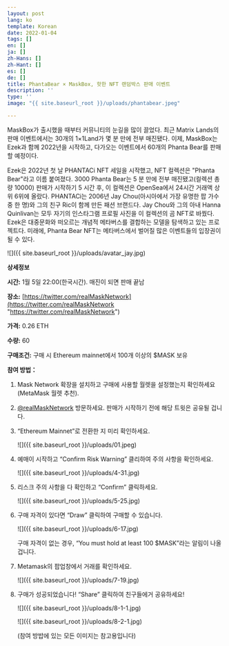 ```yaml
---
layout: post
lang: ko
template: Korean
date: 2022-01-04
tags: []
en: []
ja: []
zh-Hans: []
zh-Hant: []
es: []
de: []
title: PhantaBear × MaskBox, 핫한 NFT 랜덤박스 판매 이벤트
description: ''
type: ''
image: "{{ site.baseurl_root }}/uploads/phantabear.jpeg"

---
```

MaskBox가 출시했을 때부터 커뮤니티의 눈길을 많이 끌었다. 최근 Matrix Lands의 판매 이벤트에서는 30개의 1×1Land가 몇 분 만에 전부 매진됐다. 이제, MaskBox는 Ezek과 함께 2022년을 시작하고, 다가오는 이벤트에서 60개의 Phanta Bear를 판매할 예정이다.

Ezek은 2022년 첫 날 PHANTACi NFT 세일을 시작했고, NFT 컬렉션은 "Phanta Bear"라고 이름 붙여졌다. 3000 Phanta Bear는 5 분 만에 전부 매진됐고(컬렉션 총량 10000) 판매가 시작하기 5 시간 후, 이 컬렉션은 OpenSea에서 24시간 거래액 상위 6위에 올랐다. PHANTACi는 2006년 Jay Chou(아시아에서 가장 유명한 팝 가수 중 한 명)와 그의 친구 Ric이 함께 만든 패션 브랜드다. Jay Chou와 그의 아내 Hanna Quinlivan는 모두 자기의 인스타그램 프로필 사진을 이 컬렉션의 곰 NFT로 바꿨다. Ezek은 대중문화와 떠오르는 개념적 메타버스를 결합하는 모델을 탐색하고 있는 프로젝트다. 미래에, Phanta Bear NFT는 메타버스에서 벌어질 많은 이벤트들의 입장권이 될 수 있다.

![]({{ site.baseurl_root }}/uploads/avatar_jay.jpg)

**상세정보**

**시간:** 1월 5일 22:00(한국시간). 매진이 되면 판매 끝남

**장소:** [https://twitter.com/realMaskNetwork](https://twitter.com/realMaskNetwork "https://twitter.com/realMaskNetwork")

**가격:** 0.26 ETH

**수량:** 60

**구매조건:** 구매 시 Ethereum mainnet에서 100개 이상의 $MASK 보유

**참여 방법：**

1. Mask Network 확장을 설치하고 구매에 사용할 월렛을 설정했는지 확인하세요(MetaMask 월렛 추천).
2. [@realMaskNetwork](https://twitter.com/realMaskNetwork) 방문하세요. 판매가 시작하기 전에 해당 트윗은 공유될 겁니다.
3. “Ethereum Mainnet”로 전환한 지 미리 확인하세요.

   ![]({{ site.baseurl_root }}/uploads/01.jpeg)
4. 예매이 시작하고 “Confirm Risk Warning” 클리하여 주의 사항을 확인하세요.

   ![]({{ site.baseurl_root }}/uploads/4-31.jpg)
5. 리스크 주의 사항을 다 확인하고 “Confirm” 클릭하세요.

   ![]({{ site.baseurl_root }}/uploads/5-25.jpg)
6. 구매 자격이 있다면 “Draw” 클릭하여 구매할 수 있습니다.

   ![]({{ site.baseurl_root }}/uploads/6-17.jpg)

   구매 자격이 없는 경우, “You must hold at least 100 $MASK”라는 알림이 나올 겁니다.
7. Metamask의 팝업창에서 거래를 확인하세요.

   ![]({{ site.baseurl_root }}/uploads/7-19.jpg)
8. 구매가 성공되었습니다! “Share” 클릭하여 친구들에거 공유하세요!

   ![]({{ site.baseurl_root }}/uploads/8-1-1.jpg)

   ![]({{ site.baseurl_root }}/uploads/8-2-1.jpg)

   (참여 방밥에 있는 모든 이미지는 참고용입니다)